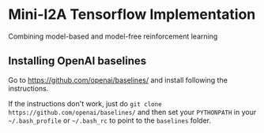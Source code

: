 # Mini-I2A Tensorflow Implementation

Combining model-based and model-free reinforcement learning

## Installing OpenAI baselines

Go to https://github.com/openai/baselines/ and install following the instructions.

If the instructions don't work, just do `git clone https://github.com/openai/baselines/` and then set your `PYTHONPATH` in your `~/.bash_profile` or `~/.bash_rc` to point to the `baselines` folder.